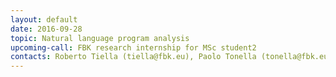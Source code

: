 ```yaml
---
layout: default
date: 2016-09-28
topic: Natural language program analysis
upcoming-call: FBK research internship for MSc student2
contacts: Roberto Tiella (tiella@fbk.eu), Paolo Tonella (tonella@fbk.eu)
---
```

